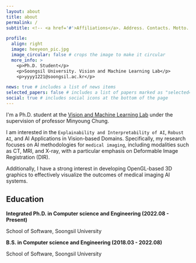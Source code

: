 ```yaml
---
layout: about
title: about
permalink: /
subtitle: <!-- <a href='#'>Affiliations</a>. Address. Contacts. Motto. Etc. -->

profile:
  align: right
  image: heeyeon_pic.jpg
  image_circular: false # crops the image to make it circular
  more_info: >
    <p>Ph.D. Student</p>
    <p>Soongsil University. Vision and Machine Learning Lab</p>
    <p>yyyy1221@soongsil.ac.kr</p>

news: true # includes a list of news items
selected_papers: false # includes a list of papers marked as "selected={true}"
social: true # includes social icons at the bottom of the page
---
```

I'm a Ph.D. student at the [Vision and Machine Learning Lab](https://sites.google.com/view/vmllab) under the supervision of professor Minyoung Chung.

I am interested in the `Explainability and Interpretability of AI`, `Robust AI`, and AI Applications in Vision-based Domains. Specifically, my research focuses on AI methodologies for `medical imaging`, including modalities such as CT, MRI, and X-ray, with a particular emphasis on Deformable Image Registration (DIR). 

Additionally, I have a strong interest in developing OpenGL-based 3D graphics to effectively visualize the outcomes of medical imaging AI systems.


## Education

**Integrated Ph.D. in Computer science and Engineering (2022.08 - Present)**

School of Software, Soongsil University


**B.S. in Computer science and Engineering (2018.03 - 2022.08)**

School of Software, Soongsil University

<!--
Write your biography here. Tell the world about yourself. Link to your favorite [subreddit](http://reddit.com). You can put a picture in, too. The code is already in, just name your picture `prof_pic.jpg` and put it in the `img/` folder.

Put your address / P.O. box / other info right below your picture. You can also disable any of these elements by editing `profile` property of the YAML header of your `_pages/about.md`. Edit `_bibliography/papers.bib` and Jekyll will render your [publications page](/al-folio/publications/) automatically.

Link to your social media connections, too. This theme is set up to use [Font Awesome icons](https://fontawesome.com/) and [Academicons](https://jpswalsh.github.io/academicons/), like the ones below. Add your Facebook, Twitter, LinkedIn, Google Scholar, or just disable all of them.
-->
